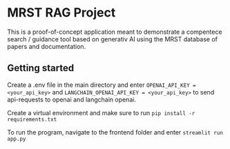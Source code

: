 # MRST RAG Project

This is a proof-of-concept application meant to demonstrate a
compentece search / guidance tool based on generativ AI using the MRST
database of papers and documentation.

## Getting started

Create a .env file in the main directory and enter
```OPENAI_API_KEY = <your_api_key>``` and
```LANGCHAIN_OPENAI_API_KEY = <your_api_key>```
to send api-requests to openai and langchain openai. 

Create a virtual environment and make sure to run
```pip install -r requirements.txt```

To run the program, navigate to the frontend folder and enter
```streamlit run app.py```